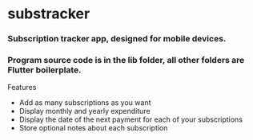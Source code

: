 # substracker

### Subscription tracker app, designed for mobile devices.
### Program source code is in the lib folder, all other folders are Flutter boilerplate.

Features
- Add as many subscriptions as you want
- Display monthly and yearly expenditure
- Display the date of the next payment for each of your subscriptions
- Store optional notes about each subscription
